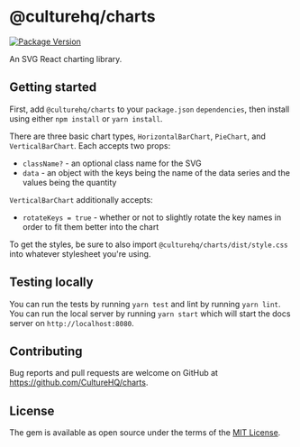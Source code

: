 # @culturehq/charts

[![Package Version](https://img.shields.io/npm/v/@culturehq/charts.svg)](https://www.npmjs.com/package/@culturehq/charts)

An SVG React charting library.

## Getting started

First, add `@culturehq/charts` to your `package.json` `dependencies`, then install using either `npm install` or `yarn install`.

There are three basic chart types, `HorizontalBarChart`, `PieChart`, and `VerticalBarChart`. Each accepts two props:

* `className?` - an optional class name for the SVG
* `data` - an object with the keys being the name of the data series and the values being the quantity

`VerticalBarChart` additionally accepts:

* `rotateKeys = true` - whether or not to slightly rotate the key names in order to fit them better into the chart

To get the styles, be sure to also import `@culturehq/charts/dist/style.css` into whatever stylesheet you're using.

## Testing locally

You can run the tests by running `yarn test` and lint by running `yarn lint`. You can run the local server by running `yarn start` which will start the docs server on `http://localhost:8080`.

## Contributing

Bug reports and pull requests are welcome on GitHub at https://github.com/CultureHQ/charts.

## License

The gem is available as open source under the terms of the [MIT License](https://opensource.org/licenses/MIT).
